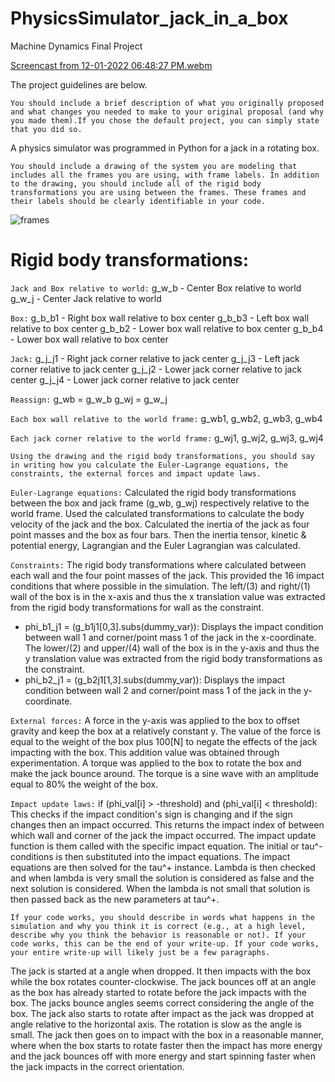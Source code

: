 # PhysicsSimulator_jack_in_a_box
Machine Dynamics Final Project

[Screencast from 12-01-2022 06:48:27 PM.webm](https://user-images.githubusercontent.com/60977336/205214226-b14207b7-afa2-44e5-856c-bc6335cf23ab.webm)

The project guidelines are below.

`You should include a brief description of what you originally proposed and what changes you needed to make to your original proposal (and why you made them).If you chose the default project, you can simply state that you did so.`

A physics simulator was programmed in Python for a jack in a rotating box.

`You should include a drawing of the system you are modeling that includes all the frames you are using, with frame labels. In addition to the drawing, you should include all of the rigid body transformations you are using between the frames. These frames and their labels should be clearly identifiable in your code.`

![frames](https://user-images.githubusercontent.com/60977336/205214428-5d44d9da-ca58-4e47-ba6a-1420a1509ee1.jpg)

# Rigid body transformations:
`Jack and Box relative to world:`
g_w_b - Center Box relative to world
g_w_j - Center Jack relative to world

`Box:`
g_b_b1 - Right box wall relative to box center
g_b_b3 - Left box wall relative to box center
g_b_b2 - Lower box wall relative to box center
g_b_b4 - Lower box wall relative to box center

`Jack:`
g_j_j1 - Right jack corner relative to jack center
g_j_j3 - Left jack corner relative to jack center
g_j_j2 - Lower jack corner relative to jack center
g_j_j4 - Lower jack corner relative to jack center

`Reassign:`
g_wb = g_w_b
g_wj = g_w_j

`Each box wall relative to the world frame:`
g_wb1, g_wb2, g_wb3, g_wb4

`Each jack corner relative to the world frame:`
g_wj1, g_wj2, g_wj3, g_wj4


`Using the drawing and the rigid body transformations, you should say in writing how you calculate the Euler-Lagrange equations, the constraints, the external forces and impact update laws.`

`Euler-Lagrange equations:`
Calculated the rigid body transformations between the box and jack frame (g_wb, g_wj) respectively relative to the world frame.
Used the calculated transformations to calculate the body velocity of the jack and the box.
Calculated the inertia of the jack as four point masses and the box as four bars.
Then the inertia tensor, kinetic & potential energy, Lagrangian and the Euler Lagrangian was calculated.

`Constraints:`
The rigid body transformations where calculated between each wall and the four point masses of the jack.
This provided the 16 impact conditions that where possible in the simulation. The left/(3) and right/(1) wall of
the box is in the x-axis and thus the x translation value was extracted from the rigid body transformations
for wall as the constraint.
- phi_b1_j1 = (g_b1j1[0,3].subs(dummy_var)): Displays the impact condition between wall 1 and corner/point
mass 1 of the jack in the x-coordinate.
The lower/(2) and upper/(4) wall of the box is in the y-axis and thus the y 
translation value was extracted from the rigid body transformations as the constraint.
- phi_b2_j1 = (g_b2j1[1,3].subs(dummy_var)): Displays the impact condition between wall 2 and corner/point
mass 1 of the jack in the y-coordinate.

`External forces:`
A force in the y-axis was applied to the box to offset gravity and keep the box at a relatively constant y.
The value of the force is equal to the weight of the box plus 100[N] to negate the effects of the jack 
impacting with the box. This addition value was obtained through experimentation.
A torque was applied to the box to rotate the box and make the jack bounce around. The torque is a sine wave
with an amplitude equal to 80% the weight of the box.

`Impact update laws:`
if (phi_val[i] > -threshold) and (phi_val[i] < threshold): This checks if the impact condition's sign is changing
and if the sign changes then an impact occurred. This returns the impact index of between which wall and corner of
the jack the impact occurred. The impact update function is them called with the specific impact equation. The
initial or tau^- conditions is then substituted into the impact equations. The impact equations are then solved for
the tau^+ instance. Lambda is then checked and when lambda is very small the solution is considered as false and the
next solution is considered. When the lambda is not small that solution is then passed back as the new parameters at
tau^+.

`If your code works, you should describe in words what happens in the simulation and why you think it is correct (e.g., at a high level, describe why you think the behavior is reasonable or not). If your code works, this can be the end of your write-up. If your code works, your entire write-up will likely just be a few paragraphs.`

The jack is started at a angle when dropped. It then impacts with the box while the box rotates counter-clockwise.
The jack bounces off at an angle as the box has already started to rotate before the jack impacts with the box.
The jacks bounce angles seems correct considering the angle of the box. The jack also starts to rotate after impact
as the jack was dropped at angle relative to the horizontal axis. The rotation is slow as the angle is small. The 
jack then goes on to impact with the box in a reasonable manner, where when the box starts to rotate faster then the
impact has more energy and the jack bounces off with more energy and start spinning faster when the jack impacts in the
correct orientation.



